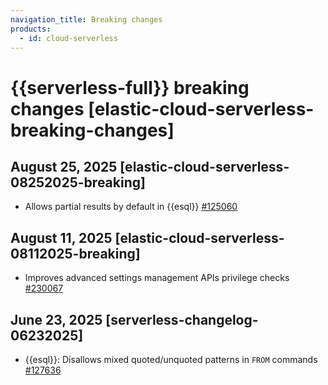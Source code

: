 ```yaml
---
navigation_title: Breaking changes
products:
  - id: cloud-serverless
---
```


# {{serverless-full}} breaking changes [elastic-cloud-serverless-breaking-changes]

## August 25, 2025 [elastic-cloud-serverless-08252025-breaking]

* Allows partial results by default in {{esql}} [#125060](https://github.com/elastic/elasticsearch/pull/125060)

## August 11, 2025 [elastic-cloud-serverless-08112025-breaking]

* Improves advanced settings management APIs privilege checks [#230067]({{kib-pull}}230067)

## June 23, 2025 [serverless-changelog-06232025]

* {{esql}}: Disallows mixed quoted/unquoted patterns in `FROM` commands [#127636]({{es-pull}}127636)
